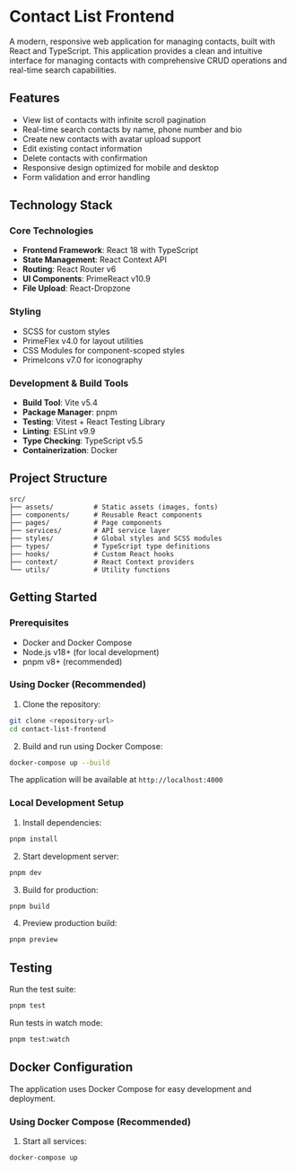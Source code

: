 # Contact List Frontend

A modern, responsive web application for managing contacts, built with React and TypeScript. This application provides a clean and intuitive interface for managing contacts with comprehensive CRUD operations and real-time search capabilities.

## Features

- View list of contacts with infinite scroll pagination
- Real-time search contacts by name, phone number and bio
- Create new contacts with avatar upload support
- Edit existing contact information
- Delete contacts with confirmation
- Responsive design optimized for mobile and desktop
- Form validation and error handling

## Technology Stack

### Core Technologies
- **Frontend Framework**: React 18 with TypeScript
- **State Management**: React Context API
- **Routing**: React Router v6
- **UI Components**: PrimeReact v10.9
- **File Upload**: React-Dropzone

### Styling
- SCSS for custom styles
- PrimeFlex v4.0 for layout utilities
- CSS Modules for component-scoped styles
- PrimeIcons v7.0 for iconography

### Development & Build Tools
- **Build Tool**: Vite v5.4
- **Package Manager**: pnpm
- **Testing**: Vitest + React Testing Library
- **Linting**: ESLint v9.9
- **Type Checking**: TypeScript v5.5
- **Containerization**: Docker

## Project Structure

```
src/
├── assets/          # Static assets (images, fonts)
├── components/      # Reusable React components
├── pages/           # Page components
├── services/        # API service layer
├── styles/          # Global styles and SCSS modules
├── types/           # TypeScript type definitions
├── hooks/           # Custom React hooks
├── context/         # React Context providers
└── utils/           # Utility functions
```

## Getting Started

### Prerequisites
- Docker and Docker Compose
- Node.js v18+ (for local development)
- pnpm v8+ (recommended)

### Using Docker (Recommended)

1. Clone the repository:
```bash
git clone <repository-url>
cd contact-list-frontend
```

2. Build and run using Docker Compose:
```bash
docker-compose up --build
```

The application will be available at `http://localhost:4000`

### Local Development Setup

1. Install dependencies:
```bash
pnpm install
```

2. Start development server:
```bash
pnpm dev
```

3. Build for production:
```bash
pnpm build
```

4. Preview production build:
```bash
pnpm preview
```

## Testing

Run the test suite:
```bash
pnpm test
```

Run tests in watch mode:
```bash
pnpm test:watch
```

## Docker Configuration

The application uses Docker Compose for easy development and deployment.

### Using Docker Compose (Recommended)

1. Start all services:
```bash
docker-compose up
```
